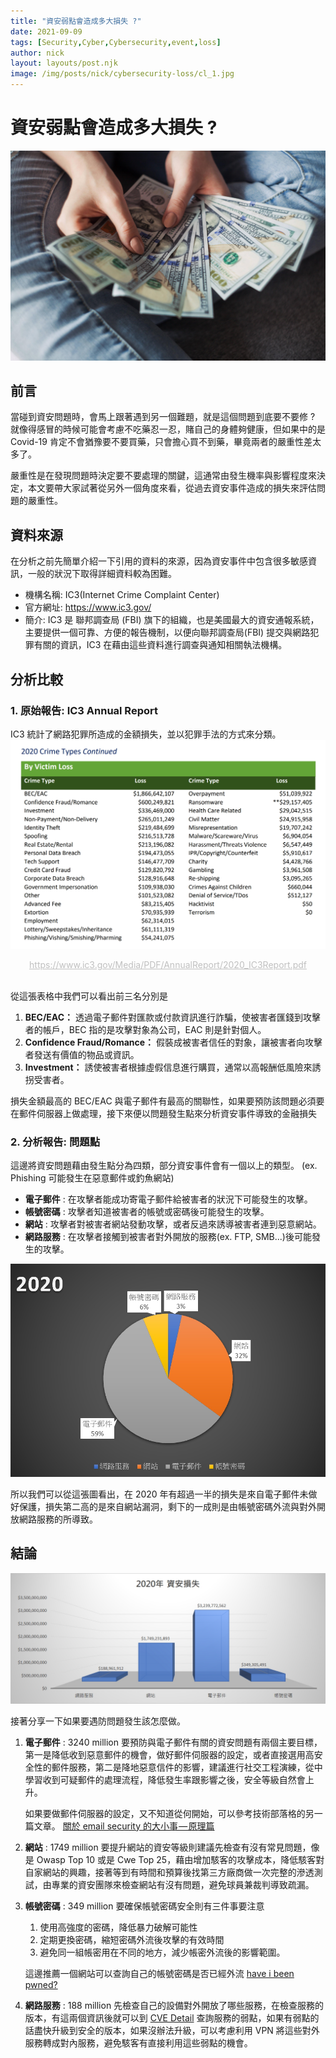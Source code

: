```yaml
---
title: "資安弱點會造成多大損失 ?"
date: 2021-09-09
tags: [Security,Cyber,Cybersecurity,event,loss]
author: nick
layout: layouts/post.njk
image: /img/posts/nick/cybersecurity-loss/cl_1.jpg
---
```

# 資安弱點會造成多大損失 ?
![](/img/posts/nick/cybersecurity-loss/cl_1.jpg)

## 前言
當碰到資安問題時，會馬上跟著遇到另一個難題，就是這個問題到底要不要修 ? 就像得感冒的時候可能會考慮不吃藥忍一忍，賭自己的身體夠健康，但如果中的是 Covid-19 肯定不會猶豫要不要買藥，只會擔心買不到藥，畢竟兩者的嚴重性差太多了。

<!-- summary -->
嚴重性是在發現問題時決定要不要處理的關鍵，這通常由發生機率與影響程度來決定，本文要帶大家試著從另外一個角度來看，從過去資安事件造成的損失來評估問題的嚴重性。
<!-- summary -->

## 資料來源
在分析之前先簡單介紹一下引用的資料的來源，因為資安事件中包含很多敏感資訊，一般的狀況下取得詳細資料較為困難。
* 機構名稱: IC3(Internet Crime Complaint Center)
* 官方網址: https://www.ic3.gov/
* 簡介:
    IC3 是 聯邦調查局 (FBI) 旗下的組織，也是美國最大的資安通報系統，主要提供一個可靠、方便的報告機制，以便向聯邦調查局(FBI) 提交與網路犯罪有關的資訊，IC3 在藉由這些資料進行調查與通知相關執法機構。

## 分析比較
### 1. 原始報告: IC3 Annual Report
IC3 統計了網路犯罪所造成的金額損失，並以犯罪手法的方式來分類。
![](/img/posts/nick/cybersecurity-loss/cl_2.jpg)
<center style="font-size:14px;color:#C0C0C0;text-decoration:underline">https://www.ic3.gov/Media/PDF/AnnualReport/2020_IC3Report.pdf</center>

<br>

從這張表格中我們可以看出前三名分別是
1. **BEC/EAC：** 
透過電子郵件對匯款或付款資訊進行詐騙，使被害者匯錢到攻擊者的帳戶，BEC 指的是攻擊對象為公司，EAC 則是針對個人。
2. **Confidence Fraud/Romance：**
假裝成被害者信任的對象，讓被害者向攻擊者發送有價值的物品或資訊。
3. **Investment：**
誘使被害者根據虛假信息進行購買，通常以高報酬低風險來誘拐受害者。

損失金額最高的 BEC/EAC 與電子郵件有最高的關聯性，如果要預防該問題必須要在郵件伺服器上做處理，接下來便以問題發生點來分析資安事件導致的金融損失


### 2. 分析報告: 問題點
這邊將資安問題藉由發生點分為四類，部分資安事件會有一個以上的類型。
(ex. Phishing 可能發生在惡意郵件或釣魚網站)
* **電子郵件** : 在攻擊者能成功寄電子郵件給被害者的狀況下可能發生的攻擊。
* **帳號密碼** : 攻擊者知道被害者的帳號或密碼後可能發生的攻擊。
* **網站** : 攻擊者對被害者網站發動攻擊，或者反過來誘導被害者連到惡意網站。
* **網路服務** : 在攻擊者接觸到被害者對外開放的服務(ex. FTP, SMB...)後可能發生的攻擊。

<img data-deopt="true" src="/img/posts/nick/cybersecurity-loss/cl_3.jpg">

所以我們可以從這張圖看出，在 2020 年有超過一半的損失是來自電子郵件未做好保護，損失第二高的是來自網站漏洞，剩下的一成則是由帳號密碼外流與對外開放網路服務的所導致。

## 結論
<img data-deopt="true" src="/img/posts/nick/cybersecurity-loss/cl_4.jpg">

接著分享一下如果要遇防問題發生該怎麼做。

1. **電子郵件** : 3240 million
    要預防與電子郵件有關的資安問題有兩個主要目標，第一是降低收到惡意郵件的機會，做好郵件伺服器的設定，或者直接選用高安全性的郵件服務，第二是降地惡意信件的影響，建議進行社交工程演練，從中學習收到可疑郵件的處理流程，降低發生率跟影響之後，安全等級自然會上升。

    如果要做郵件伺服器的設定，又不知道從何開始，可以參考技術部落格的另一篇文章。
    [關於 email security 的大小事 — 原理篇](https://tech-blog.cymetrics.io/posts/crystal/email-sec-theory/)

2. **網站** : 1749 million
    要提升網站的資安等級則建議先檢查有沒有常見問題，像是 Owasp Top 10 或是 Cwe Top 25，藉由增加駭客的攻擊成本，降低駭客對自家網站的興趣，接著等到有時間和預算後找第三方廠商做一次完整的滲透測試，由專業的資安團隊來檢查網站有沒有問題，避免球員兼裁判導致疏漏。

3. **帳號密碼** : 349 million
    要確保帳號密碼安全則有三件事要注意
    1. 使用高強度的密碼，降低暴力破解可能性
    2. 定期更換密碼，縮短密碼外流後攻擊的有效時間
    3. 避免同一組帳密用在不同的地方，減少帳密外流後的影響範圍。
    
    這邊推薦一個網站可以查詢自己的帳號密碼是否已經外流
    [have i been pwned?](https://haveibeenpwned.com/)

4. **網路服務** : 188 million
    先檢查自己的設備對外開放了哪些服務，在檢查服務的版本，有這兩個資訊後就可以到 [CVE Detail](https://www.cvedetails.com/) 查詢服務的弱點，如果有弱點的話盡快升級到安全的版本，如果沒辦法升級，可以考慮利用 VPN 將這些對外服務轉成對內服務，避免駭客有直接利用這些弱點的機會。

